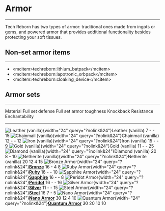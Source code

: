 # Armor

---

Tech Reborn has two types of armor: traditional ones made from ingots or gems, and powered armor that provides additional functionality besides protecting your soft tissues.

## Non-set armor items

---

- \<mcitem\>techreborn:lithium_batpack\</mcitem\>
- \<mcitem\>techreborn:lapotronic_orbpack\</mcitem\>
- \<mcitem\>techreborn:cloaking_device\</mcitem\>

## Armor sets

---

  Material                                                                                                                                  Full set defense   Full set armor toughness   Knockback Resistance   Enchantability
  -------------------------------------------------------------------- ------------------ -------------------------- ---------------------- ----------------
  ![Leather (vanilla)](/mods/minecraft/leather_chestplate.png){width="24" query="?nolink&24"}Leather (vanilla)                              7                  \-                         \-                     15
  ![Chainmail (vanilla)](/mods/minecraft/chainmail_chestplate.png){width="24" query="?nolink&24"}Chainmail (vanilla)                        12                 \-                         \-                     12
  ![Iron (vanilla)](/mods/minecraft/iron_chestplate.png){width="24" query="?nolink&24"}Iron (vanilla)                                       15                 \-                         \-                     9
  ![Gold (vanilla)](/mods/minecraft/golden_chestplate.png){width="24" query="?nolink&24"}Gold (vanilla)                                     11                 \-                         \-                     25
  ![Diamond (vanilla)](/mods/minecraft/diamond_chestplate.png){width="24" query="?nolink&24"}Diamond (vanilla)                              20                 8                          \-                     10
  ![Netherite (vanilla)](/mods/minecraft/netherite_chestplate.png){width="24" query="?nolink&24"}Netherite (vanilla)                        20                 12                         4                      15
  ![Bronze Armor](/media/mods/techreborn/bronze_chestplate.png){width="24" query="?nolink&24"}**[Bronze](/items/armor/bronze_armor)**             16                 \-                         4                      8
  ![Ruby Armor](/media/mods/techreborn/ruby_chestplate.png){width="24" query="?nolink&24"}**[Ruby](/items/armor/ruby_armor)**                     16                 \-                         \-                     10
  ![Sapphire Armor](/media/mods/techreborn/sapphire_chestplate.png){width="24" query="?nolink&24"}**[Sapphire](/items/armor/sapphire_armor)**     16                 \-                         \-                     8
  ![Peridot Armor](/media/mods/techreborn/peridot_chestplate.png){width="24" query="?nolink&24"}**[Peridot](/items/armor/peridot_armor)**         16                 \-                         \-                     16
  ![Silver Armor](/media/mods/techreborn/silver_chestplate.png){width="24" query="?nolink&24"}**[Silver](/items/armor/silver_armor)**             11                 \-                         \-                     15
  ![Steel Armor](/media/mods/techreborn/steel_chestplate.png){width="24" query="?nolink&24"}**[Steel](/items/armor/steel_armor)**                 16                 7                          \-                     5
  ![Nano Armor](/media/mods/techreborn/nano_chestplate.png){width="24" query="?nolink&24"}**[Nano Armor](/items/armor/nano_armor)**               30                 12                         4                      10
  ![Quantum Armor](/media/mods/techreborn/quantum_chestplate.png){width="24" query="?nolink&24"}**[Quantum Armor](/items/armor/quantum_armor)**   30                 20                         10                     10
